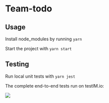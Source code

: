 # Team-todo

## Usage

Install node_modules by running `yarn`

Start the project with `yarn start`

## Testing

Run local unit tests with `yarn jest`

The complete end-to-end tests run on testIM.io:

![](http://g.recordit.co/Xeqh5VVsYl.gif)